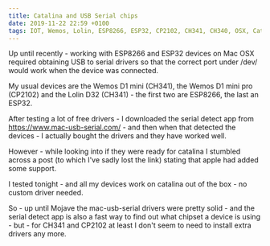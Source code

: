 ```yaml
---
title: Catalina and USB Serial chips
date: 2019-11-22 22:59 +0100
tags: IOT, Wemos, Lolin, ESP8266, ESP32, CP2102, CH341, CH340, OSX, Catalina, Mac
---
```


Up until recently - working with ESP8266 and ESP32 devices on Mac OSX required obtaining USB to serial drivers so that the correct port under /dev/ would work when the device was connected.

My usual devices are the Wemos D1 mini (CH341), the Wemos D1 mini pro (CP2102) and the Lolin D32 (CH341) - the first two are ESP8266, the last an ESP32.

After testing a lot of free drivers - I downloaded the serial detect app from https://www.mac-usb-serial.com/ - and then when that detected the devices - I actually bought the drivers and they have worked well.

However - while looking into if they were ready for catalina I stumbled across a post (to which I've sadly lost the link) stating that apple had added some support.

I tested tonight - and all my devices work on catalina out of the box - no custom driver needed.

So - up until Mojave the mac-usb-serial drivers were pretty solid - and the serial detect app is also a fast way to find out what chipset a device is using - but - for CH341 and CP2102 at least I don't seem to need to install extra drivers any more.